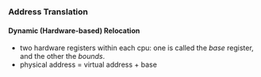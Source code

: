 ### Address Translation
#### Dynamic (Hardware-based) Relocation
* two hardware registers within each cpu: one is called the *base* register, and the other the *bounds*.
* physical address = virtual address + base
